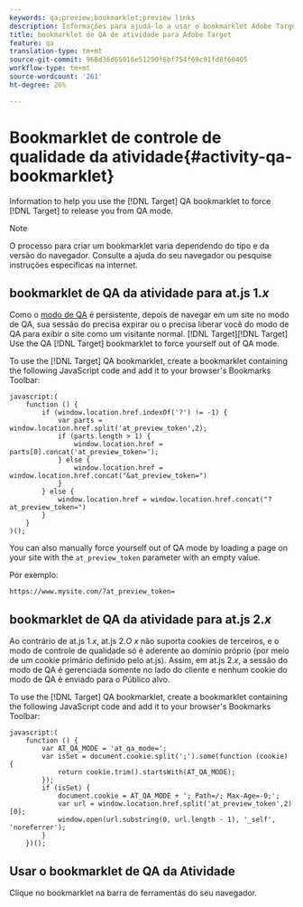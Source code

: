 ```yaml
---
keywords: qa;preview;bookmarklet;preview links
description: Informações para ajudá-lo a usar o bookmarklet Adobe Target QA para forçar o Público alvo a liberá-lo do modo de QA.
title: bookmarklet de QA de atividade para Adobe Target
feature: qa
translation-type: tm+mt
source-git-commit: 968d36d65016e51290f6bf754f69c91fd8f68405
workflow-type: tm+mt
source-wordcount: '261'
ht-degree: 26%

---
```



# Bookmarklet de controle de qualidade da atividade{#activity-qa-bookmarklet}

Information to help you use the [!DNL Target] QA bookmarklet to force [!DNL Target] to release you from QA mode.

>[!NOTE]
>
>O processo para criar um bookmarklet varia dependendo do tipo e da versão do navegador. Consulte a ajuda do seu navegador ou pesquise instruções específicas na internet.

## bookmarklet de QA da atividade para at.js 1.*x* 

Como o [modo de QA](/help/c-activities/c-activity-qa/activity-qa.md) é persistente, depois de navegar em um site no modo de QA, sua sessão do precisa expirar ou o precisa liberar você do modo de QA para exibir o site como um visitante normal. [!DNL Target][!DNL Target] Use the QA [!DNL Target] bookmarklet to force yourself out of QA mode.

To use the [!DNL Target] QA bookmarklet, create a bookmarklet containing the following JavaScript code and add it to your browser&#39;s Bookmarks Toolbar:

```
javascript:(
    function () {
        if (window.location.href.indexOf('?') != -1) {
            var parts = window.location.href.split('at_preview_token',2);
            if (parts.length > 1) {
                window.location.href = parts[0].concat('at_preview_token=');
            } else {
                window.location.href = window.location.href.concat("&at_preview_token=")
            }
        } else {
            window.location.href = window.location.href.concat("?at_preview_token=")
        }
    }
)();
```

You can also manually force yourself out of QA mode by loading a page on your site with the `at_preview_token` parameter with an empty value.

Por exemplo:

`https://www.mysite.com/?at_preview_token=`

## bookmarklet de QA da atividade para at.js 2.*x* 

Ao contrário de at.js 1.*x*, at.js 2.*O x* não suporta cookies de terceiros, e o modo de controle de qualidade só é aderente ao domínio próprio (por meio de um cookie primário definido pelo at.js). Assim, em at.js 2.*x*, a sessão do modo de QA é gerenciada somente no lado do cliente e nenhum cookie do modo de QA é enviado para o Público alvo.

To use the [!DNL Target] QA bookmarklet, create a bookmarklet containing the following JavaScript code and add it to your browser&#39;s Bookmarks Toolbar:

```
javascript:(
    function () {
        var AT_QA_MODE = 'at_qa_mode=';
        var isSet = document.cookie.split(';').some(function (cookie) {
            return cookie.trim().startsWith(AT_QA_MODE);
        });
        if (isSet) {
            document.cookie = AT_QA_MODE + '; Path=/; Max-Age=-0;';
            var url = window.location.href.split('at_preview_token',2)[0];
            window.open(url.substring(0, url.length - 1), '_self', 'noreferrer');
        }
    })();
```

## Usar o bookmarklet de QA da Atividade

Clique no bookmarklet na barra de ferramentas do seu navegador.

